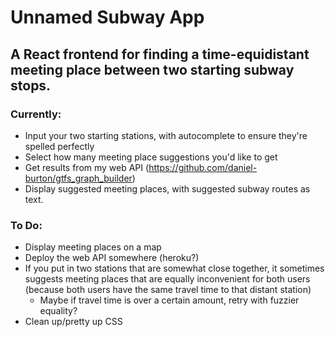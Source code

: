 # Unnamed Subway App
## A React frontend for finding a time-equidistant meeting place between two starting subway stops.

### Currently:
* Input your two starting stations, with autocomplete to ensure they're spelled perfectly
* Select how many meeting place suggestions you'd like to get
* Get results from my web API (https://github.com/daniel-burton/gtfs_graph_builder)
* Display suggested meeting places, with suggested subway routes as text.

### To Do:
* Display meeting places on a map
* Deploy the web API somewhere (heroku?)
* If you put in two stations that are somewhat close together, it sometimes suggests meeting places that are equally inconvenient for both users (because both users have the same travel time to that distant station)
  * Maybe if travel time is over a certain amount, retry with fuzzier equality?
* Clean up/pretty up CSS
